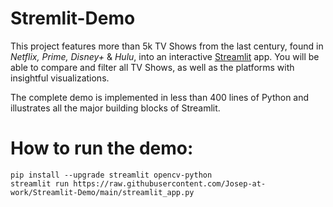 # Stremlit-Demo

This project features more than 5k TV Shows from the last century, found in *Netflix, Prime, Disney+* & *Hulu*, into an interactive [Streamlit](https://www.streamlit.io/) app. You will be able to compare and filter all TV Shows, as well as the platforms with insightful visualizations.

The complete demo is implemented in less than 400 lines of Python and illustrates all the major building blocks of Streamlit.


# How to run the demo:
```
pip install --upgrade streamlit opencv-python
streamlit run https://raw.githubusercontent.com/Josep-at-work/Streamlit-Demo/main/streamlit_app.py
```

